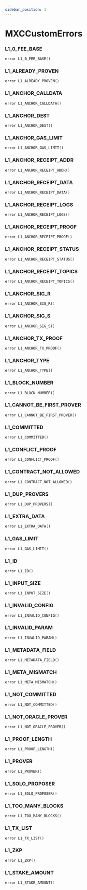 ```yaml
---
sidebar_position: 1
---
```



# MXCCustomErrors

### L1_0_FEE_BASE

```solidity
error L1_0_FEE_BASE()
```

### L1_ALREADY_PROVEN

```solidity
error L1_ALREADY_PROVEN()
```

### L1_ANCHOR_CALLDATA

```solidity
error L1_ANCHOR_CALLDATA()
```

### L1_ANCHOR_DEST

```solidity
error L1_ANCHOR_DEST()
```

### L1_ANCHOR_GAS_LIMIT

```solidity
error L1_ANCHOR_GAS_LIMIT()
```

### L1_ANCHOR_RECEIPT_ADDR

```solidity
error L1_ANCHOR_RECEIPT_ADDR()
```

### L1_ANCHOR_RECEIPT_DATA

```solidity
error L1_ANCHOR_RECEIPT_DATA()
```

### L1_ANCHOR_RECEIPT_LOGS

```solidity
error L1_ANCHOR_RECEIPT_LOGS()
```

### L1_ANCHOR_RECEIPT_PROOF

```solidity
error L1_ANCHOR_RECEIPT_PROOF()
```

### L1_ANCHOR_RECEIPT_STATUS

```solidity
error L1_ANCHOR_RECEIPT_STATUS()
```

### L1_ANCHOR_RECEIPT_TOPICS

```solidity
error L1_ANCHOR_RECEIPT_TOPICS()
```

### L1_ANCHOR_SIG_R

```solidity
error L1_ANCHOR_SIG_R()
```

### L1_ANCHOR_SIG_S

```solidity
error L1_ANCHOR_SIG_S()
```

### L1_ANCHOR_TX_PROOF

```solidity
error L1_ANCHOR_TX_PROOF()
```

### L1_ANCHOR_TYPE

```solidity
error L1_ANCHOR_TYPE()
```

### L1_BLOCK_NUMBER

```solidity
error L1_BLOCK_NUMBER()
```

### L1_CANNOT_BE_FIRST_PROVER

```solidity
error L1_CANNOT_BE_FIRST_PROVER()
```

### L1_COMMITTED

```solidity
error L1_COMMITTED()
```

### L1_CONFLICT_PROOF

```solidity
error L1_CONFLICT_PROOF()
```

### L1_CONTRACT_NOT_ALLOWED

```solidity
error L1_CONTRACT_NOT_ALLOWED()
```

### L1_DUP_PROVERS

```solidity
error L1_DUP_PROVERS()
```

### L1_EXTRA_DATA

```solidity
error L1_EXTRA_DATA()
```

### L1_GAS_LIMIT

```solidity
error L1_GAS_LIMIT()
```

### L1_ID

```solidity
error L1_ID()
```

### L1_INPUT_SIZE

```solidity
error L1_INPUT_SIZE()
```

### L1_INVALID_CONFIG

```solidity
error L1_INVALID_CONFIG()
```

### L1_INVALID_PARAM

```solidity
error L1_INVALID_PARAM()
```

### L1_METADATA_FIELD

```solidity
error L1_METADATA_FIELD()
```

### L1_META_MISMATCH

```solidity
error L1_META_MISMATCH()
```

### L1_NOT_COMMITTED

```solidity
error L1_NOT_COMMITTED()
```

### L1_NOT_ORACLE_PROVER

```solidity
error L1_NOT_ORACLE_PROVER()
```

### L1_PROOF_LENGTH

```solidity
error L1_PROOF_LENGTH()
```

### L1_PROVER

```solidity
error L1_PROVER()
```

### L1_SOLO_PROPOSER

```solidity
error L1_SOLO_PROPOSER()
```

### L1_TOO_MANY_BLOCKS

```solidity
error L1_TOO_MANY_BLOCKS()
```

### L1_TX_LIST

```solidity
error L1_TX_LIST()
```

### L1_ZKP

```solidity
error L1_ZKP()
```

### L1_STAKE_AMOUNT

```solidity
error L1_STAKE_AMOUNT()
```